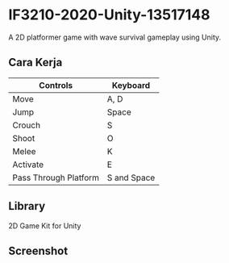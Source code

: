 # IF3210-2020-Unity-13517148
A 2D platformer game with wave survival gameplay using Unity.

## Cara Kerja

| Controls | Keyboard |
|----------|----------|
| Move | A, D |
| Jump | Space |
| Crouch | S |
| Shoot | O |
| Melee | K |
| Activate | E |
| Pass Through Platform | S and Space |

## Library

2D Game Kit for Unity

## Screenshot
